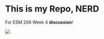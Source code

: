 # This is my Repo, NERD

For ESM 206 Week 4 **discussion**!

![](https://octodex.github.com/images/scubatocat.png)
